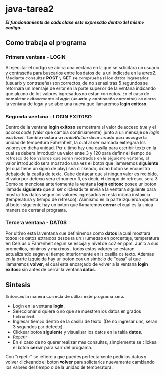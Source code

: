 # java-tarea2

***El funcionamiento de cada clase esta expresado dentro del mismo codigo.***

## Como trabaja el programa

### Primera ventana - LOGIN
Al ejecutar el codigo se abrira una ventana en la que se solicitara un usuario y contraseña para buscarlos entre los datos de la url indicada en la *tarea2*. Mediante consultas **POST** y **GET** se comprueba si los datos ingresados (usuario y contraseña) son correctos, de no ser asi tras 5 segundos se retornara un mensaje de error en la parte superior de la ventana indicando que alguno de los valores ingresados no estan correctos. En el caso de completar exitosamente el *login* (usuario y contraseña correctos) se cierra la ventana de *login* y se abre una nueva que llamaremos **login exitoso**.
### Segunda ventana - LOGIN EXITOSO
Dentro de la ventana **login exitoso** se mostrara el valor de acceso *true* y el *access code* (valor que cambia continuamente), junto a un mensaje de *login existoso!*. Tambien estara un *radioButton* desmarcado para escoger la unidad de tempertura Fahrenheit, la cual al ser marcada entregara los valores en dicha unidad. Por ultimo hay una casilla para escribir texto en la cual se debera introducir un valor entre 3 y 120 para definir el tiempo de refresco de los valores que seran mostrados en la siguiente ventana, el valor introducido sera mostrado una vez el boton que llamaremos **siguiente** (el cual tiene un signo de play) sea clickeado, dicho boton se encuentra debajo de la casilla de texto. Cabe destacar que si ningun valor es recibido, el valor por defecto sera el numero 3, es decir, el tiempo de refresco sera 3.
Como se menciona anteriormente la ventana **login exitoso** posee un boton llamado **siguiente** que al ser clickeado te envia a la ventana siguiente para mostrar los datos segun los valores ingresados en esta misma instancia (temperatura y tiempo de refresco). Asimismo en la parte izquierda opuesta al boton siguiente hay un boton que llamaremos **cerrar** el cual es la unica manera de cerrar el programa.
### Tercera ventana - DATOS
Por ultimo esta la ventana que definiremos como **datos** la cual mostrara todos los datos extraidos desde la url: Humedad en porcentaje, temperatura en Celsius o Fahrenheit segun se escoja y nivel de co2 en ppm. Junto a sus promedios, minimos y maximos , todos estos valores se estaran actualizando segun el tiempo interiormente en la casilla de texto. Ademas en la parte izquierda hay un boton con un simbolo de "casa" al que llamaremos **volver**, el cual esta encargado de volver a la ventana **login exitoso** sin antes de cerrar la ventana **datos**.
## Sintesis
Entonces la manera correcta de utiliza este programa sera:
- Login en la ventana **login**.
- Seleccionar si quiere o no que se muestren los datos en grados Fahrenheit.
- Ingresar tiempo dentro de la casilla de texto. (De no ingresar uno, seran 3 segundos por defecto).
- Clickear boton **siguiente** y visualizar los datos en la tabla **datos**.
- Repetir
- En el caso de no querer realizar mas consultas, simplemente se clickea el boton **cerrar** para salir del programa.

Con "repetir" se refiere a que puedes perfectamente pedir los datos y volver clickeando el boton **volver** para solictarlos nuevamente cambiando los valores del tiempo o de la unidad de temperatura.

